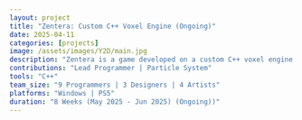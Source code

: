 ```yaml
---
layout: project
title: "Zentera: Custom C++ Voxel Engine (Ongoing)"
date: 2025-04-11
categories: [projects]
image: /assets/images/Y2D/main.jpg
description: "Zentera is a game developed on a custom C++ voxel engine called Kudzu. The team was joined by four artists, three designers, and nine programmers, where I took on the role of a programming lead. The project is actively ongoing until June 2025"
contributions: "Lead Programmer | Particle System"
tools: "C++"
team_size: "9 Programmers | 3 Designers | 4 Artists"
platforms: "Windows | PS5"
duration: "8 Weeks (May 2025 - Jun 2025) (Ongoing))"
---
```


